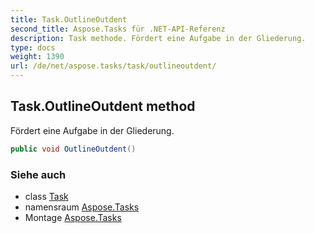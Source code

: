 ```yaml
---
title: Task.OutlineOutdent
second_title: Aspose.Tasks für .NET-API-Referenz
description: Task methode. Fördert eine Aufgabe in der Gliederung.
type: docs
weight: 1390
url: /de/net/aspose.tasks/task/outlineoutdent/
---
```

## Task.OutlineOutdent method

Fördert eine Aufgabe in der Gliederung.

```csharp
public void OutlineOutdent()
```

### Siehe auch

* class [Task](../)
* namensraum [Aspose.Tasks](../../task/)
* Montage [Aspose.Tasks](../../../)


